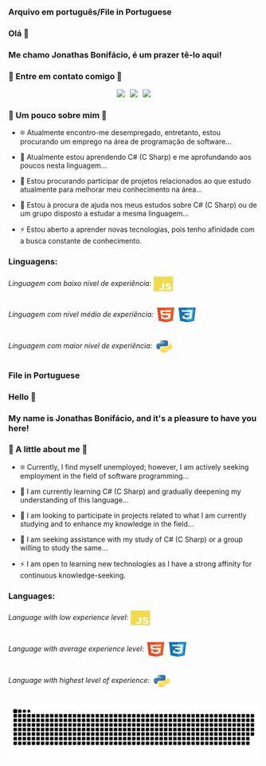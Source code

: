 ### Arquivo em português/File in Portuguese 

### Olá 👋
### Me chamo Jonathas Bonifácio, é um prazer tê-lo aqui!

### 📢 Entre em contato comigo 📢

<div align="center" style="display: flex; gap: 10px; justify-content: center;">
  
  <a href="https://www.linkedin.com/in/jonathas-bonif%C3%A1cio-55b16034b" target="_blank" style="text-decoration: none;">
    <img src="https://img.shields.io/badge/-LinkedIn-%230077B5?style=for-the-badge&logo=linkedin&logoColor=white" style="border: none;">
  </a>
 
  <a href="https://www.instagram.com/j.bonifacio_09?igsh=NDVteWRhNHhpamFh" target="_blank" style="text-decoration: none;">
    <img src="https://img.shields.io/badge/-Instagram-%23E4405F?style=for-the-badge&logo=instagram&logoColor=white" style="border: none;">
  </a>

  <a href="mailto:jonathasbonifacio47@gmail.com" style="text-decoration: none;">
    <img src="https://img.shields.io/badge/-Gmail-%23333?style=for-the-badge&logo=gmail&logoColor=white" style="border: none;">
  </a>
</div>

### 💬 Um pouco sobre mim 💬

* 🔯 Atualmente encontro-me desempregado, entretanto, estou procurando um emprego na área de programação de software...

* 🌱 Atualmente estou aprendendo C# (C Sharp) e me aprofundando aos poucos nesta linguagem...

* 👯 Estou procurando participar de projetos relacionados ao que estudo atualmente para melhorar meu conhecimento na área...

* 🤔 Estou à procura de ajuda nos meus estudos sobre C# (C Sharp) ou de um grupo disposto a estudar a mesma linguagem...

* ⚡ Estou aberto a aprender novas tecnologias, pois tenho afinidade com a busca constante de conhecimento.

### Linguagens:
<div>
  <h6>Linguagem com baixo nível de experiência:
    <img align="center" alt="mrNS1S-Js" height="30" width="40" src="https://raw.githubusercontent.com/devicons/devicon/master/icons/javascript/javascript-plain.svg">
  </h6>
  
  <h6>Linguagem com nível médio de experiência:
    <img align="center" alt="mrNS1S-HTML5" height="30" width="40" src="https://raw.githubusercontent.com/devicons/devicon/master/icons/html5/html5-original.svg">
    <img align="center" alt="mrNS1S-CSS3" height="30" width="40" src="https://raw.githubusercontent.com/devicons/devicon/master/icons/css3/css3-original.svg">
  </h6>
  
  <h6>Linguagem com maior nível de experiência:
    <img align="center" alt="mrNS1S-Python" height="30" width="40" src="https://raw.githubusercontent.com/devicons/devicon/master/icons/python/python-original.svg">
  </h6>
</div>

### File in Portuguese

### Hello 👋
### My name is Jonathas Bonifácio, and it's a pleasure to have you here!

### 💬 A little about me 💬

* 🔯 Currently, I find myself unemployed; however, I am actively seeking employment in the field of software programming...

* 🌱 I am currently learning C# (C Sharp) and gradually deepening my understanding of this language...

* 👯 I am looking to participate in projects related to what I am currently studying and to enhance my knowledge in the field...

* 🤔 I am seeking assistance with my study of C# (C Sharp) or a group willing to study the same...

* ⚡ I am open to learning new technologies as I have a strong affinity for continuous knowledge-seeking.

### Languages:
<div>
  <h6>Language with low experience level:
    <img align="center" alt="mrNS1S-Js" height="30" width="40" src="https://raw.githubusercontent.com/devicons/devicon/master/icons/javascript/javascript-plain.svg">
  </h6>
  
  <h6>Language with average experience level:
    <img align="center" alt="mrNS1S-HTML5" height="30" width="40" src="https://raw.githubusercontent.com/devicons/devicon/master/icons/html5/html5-original.svg">
    <img align="center" alt="mrNS1S-CSS3" height="30" width="40" src="https://raw.githubusercontent.com/devicons/devicon/master/icons/css3/css3-original.svg">
  </h6>
  
  <h6>Language with highest level of experience:
    <img align="center" alt="mrNS1S-Python" height="30" width="40" src="https://raw.githubusercontent.com/devicons/devicon/master/icons/python/python-original.svg">
  </h6>
</div>
   
<picture>
  <source media="(prefers-color-scheme: dark)" srcset="https://raw.githubusercontent.com/platane/platane/output/github-contribution-grid-snake-dark.svg">
  <source media="(prefers-color-scheme: light)" srcset="https://raw.githubusercontent.com/platane/platane/output/github-contribution-grid-snake.svg">
  <img alt="github contribution grid snake animation" src="https://raw.githubusercontent.com/platane/platane/output/github-contribution-grid-snake.svg">
</picture>
